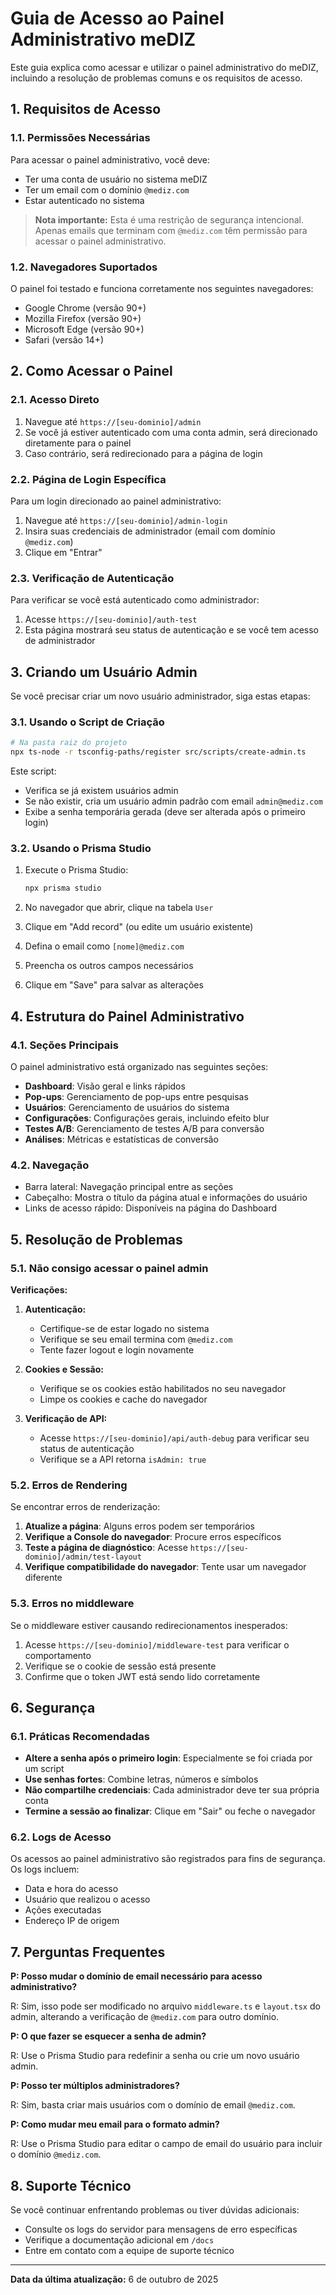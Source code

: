 # Guia de Acesso ao Painel Administrativo meDIZ

Este guia explica como acessar e utilizar o painel administrativo do meDIZ, incluindo a resolução de problemas comuns e os requisitos de acesso.

## 1. Requisitos de Acesso

### 1.1. Permissões Necessárias

Para acessar o painel administrativo, você deve:

- Ter uma conta de usuário no sistema meDIZ
- Ter um email com o domínio `@mediz.com`
- Estar autenticado no sistema

> **Nota importante:** Esta é uma restrição de segurança intencional. Apenas emails que terminam com `@mediz.com` têm permissão para acessar o painel administrativo.

### 1.2. Navegadores Suportados

O painel foi testado e funciona corretamente nos seguintes navegadores:

- Google Chrome (versão 90+)
- Mozilla Firefox (versão 90+)
- Microsoft Edge (versão 90+)
- Safari (versão 14+)

## 2. Como Acessar o Painel

### 2.1. Acesso Direto

1. Navegue até `https://[seu-dominio]/admin`
2. Se você já estiver autenticado com uma conta admin, será direcionado diretamente para o painel
3. Caso contrário, será redirecionado para a página de login

### 2.2. Página de Login Específica

Para um login direcionado ao painel administrativo:

1. Navegue até `https://[seu-dominio]/admin-login`
2. Insira suas credenciais de administrador (email com domínio `@mediz.com`)
3. Clique em "Entrar"

### 2.3. Verificação de Autenticação

Para verificar se você está autenticado como administrador:

1. Acesse `https://[seu-dominio]/auth-test`
2. Esta página mostrará seu status de autenticação e se você tem acesso de administrador

## 3. Criando um Usuário Admin

Se você precisar criar um novo usuário administrador, siga estas etapas:

### 3.1. Usando o Script de Criação

```bash
# Na pasta raiz do projeto
npx ts-node -r tsconfig-paths/register src/scripts/create-admin.ts
```

Este script:
- Verifica se já existem usuários admin
- Se não existir, cria um usuário admin padrão com email `admin@mediz.com`
- Exibe a senha temporária gerada (deve ser alterada após o primeiro login)

### 3.2. Usando o Prisma Studio

1. Execute o Prisma Studio:
   ```bash
   npx prisma studio
   ```

2. No navegador que abrir, clique na tabela `User`
3. Clique em "Add record" (ou edite um usuário existente)
4. Defina o email como `[nome]@mediz.com`
5. Preencha os outros campos necessários
6. Clique em "Save" para salvar as alterações

## 4. Estrutura do Painel Administrativo

### 4.1. Seções Principais

O painel administrativo está organizado nas seguintes seções:

- **Dashboard**: Visão geral e links rápidos
- **Pop-ups**: Gerenciamento de pop-ups entre pesquisas
- **Usuários**: Gerenciamento de usuários do sistema
- **Configurações**: Configurações gerais, incluindo efeito blur
- **Testes A/B**: Gerenciamento de testes A/B para conversão
- **Análises**: Métricas e estatísticas de conversão

### 4.2. Navegação

- Barra lateral: Navegação principal entre as seções
- Cabeçalho: Mostra o título da página atual e informações do usuário
- Links de acesso rápido: Disponíveis na página do Dashboard

## 5. Resolução de Problemas

### 5.1. Não consigo acessar o painel admin

**Verificações:**

1. **Autenticação:**
   - Certifique-se de estar logado no sistema
   - Verifique se seu email termina com `@mediz.com`
   - Tente fazer logout e login novamente

2. **Cookies e Sessão:**
   - Verifique se os cookies estão habilitados no seu navegador
   - Limpe os cookies e cache do navegador

3. **Verificação de API:**
   - Acesse `https://[seu-dominio]/api/auth-debug` para verificar seu status de autenticação
   - Verifique se a API retorna `isAdmin: true`

### 5.2. Erros de Rendering

Se encontrar erros de renderização:

1. **Atualize a página**: Alguns erros podem ser temporários
2. **Verifique a Console do navegador**: Procure erros específicos
3. **Teste a página de diagnóstico**: Acesse `https://[seu-dominio]/admin/test-layout`
4. **Verifique compatibilidade do navegador**: Tente usar um navegador diferente

### 5.3. Erros no middleware

Se o middleware estiver causando redirecionamentos inesperados:

1. Acesse `https://[seu-dominio]/middleware-test` para verificar o comportamento
2. Verifique se o cookie de sessão está presente
3. Confirme que o token JWT está sendo lido corretamente

## 6. Segurança

### 6.1. Práticas Recomendadas

- **Altere a senha após o primeiro login**: Especialmente se foi criada por um script
- **Use senhas fortes**: Combine letras, números e símbolos
- **Não compartilhe credenciais**: Cada administrador deve ter sua própria conta
- **Termine a sessão ao finalizar**: Clique em "Sair" ou feche o navegador

### 6.2. Logs de Acesso

Os acessos ao painel administrativo são registrados para fins de segurança. Os logs incluem:

- Data e hora do acesso
- Usuário que realizou o acesso
- Ações executadas
- Endereço IP de origem

## 7. Perguntas Frequentes

**P: Posso mudar o domínio de email necessário para acesso administrativo?**

R: Sim, isso pode ser modificado no arquivo `middleware.ts` e `layout.tsx` do admin, alterando a verificação de `@mediz.com` para outro domínio.

**P: O que fazer se esquecer a senha de admin?**

R: Use o Prisma Studio para redefinir a senha ou crie um novo usuário admin.

**P: Posso ter múltiplos administradores?**

R: Sim, basta criar mais usuários com o domínio de email `@mediz.com`.

**P: Como mudar meu email para o formato admin?**

R: Use o Prisma Studio para editar o campo de email do usuário para incluir o domínio `@mediz.com`.

## 8. Suporte Técnico

Se você continuar enfrentando problemas ou tiver dúvidas adicionais:

- Consulte os logs do servidor para mensagens de erro específicas
- Verifique a documentação adicional em `/docs`
- Entre em contato com a equipe de suporte técnico

---

**Data da última atualização:** 6 de outubro de 2025
